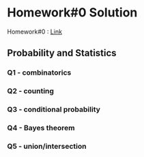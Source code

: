 # Homework#0 Solution
Homework#0 : [Link](homework#0.pdf)

## Probability and Statistics
### Q1 - combinatorics

### Q2 - counting

### Q3 - conditional probability

### Q4 - Bayes theorem

### Q5 - union/intersection
